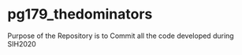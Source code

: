 # pg179_thedominators
Purpose of the Repository is to Commit all the code developed during SIH2020 
